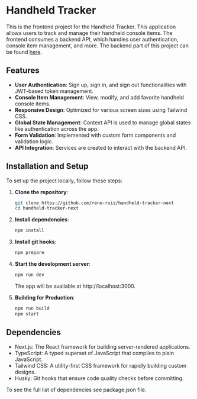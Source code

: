 # Handheld Tracker

This is the frontend project for the Handheld Tracker. This application allows users to track and manage their handheld console items. The frontend consumes a backend API, which handles user authentication, console item management, and more. The backend part of this project can be found [here](https://github.com/rene-ruiz/handheld-tracker-drf).

## Features

- **User Authentication**: Sign up, sign in, and sign out functionalities with JWT-based token management.
- **Console Item Management**: View, modify, and add favorite handheld console items.
- **Responsive Design**: Optimized for various screen sizes using Tailwind CSS.
- **Global State Management**: Context API is used to manage global states like authentication across the app.
- **Form Validation**: Implemented with custom form components and validation logic.
- **API Integration**: Services are created to interact with the backend API.

## Installation and Setup

To set up the project locally, follow these steps:

1. **Clone the repository**:

   ```bash
   git clone https://github.com/rene-ruiz/handheld-tracker-next
   cd handheld-tracker-next
   ```

2. **Install dependencies**:

   ```bash
   npm install
   ```

3. **Install git hooks**:

   ```bash
   npm prepare
   ```

4. **Start the development server**:

   ```bash
   npm run dev
   ```

   The app will be available at http://localhost:3000.

5. **Building for Production**:
   ```bash
   npm run build
   npm start
   ```

## Dependencies

- Next.js: The React framework for building server-rendered applications.
- TypeScript: A typed superset of JavaScript that compiles to plain JavaScript.
- Tailwind CSS: A utility-first CSS framework for rapidly building custom designs.
- Husky: Git hooks that ensure code quality checks before committing.

To see the full list of dependencies see package.json file.
